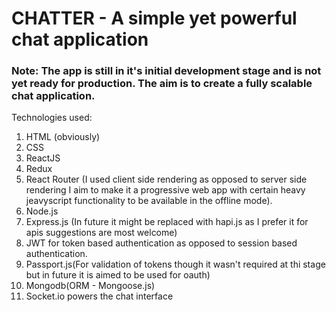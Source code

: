 # CHATTER - A simple yet powerful chat application
### Note: The app is still in it's initial development stage and is not yet ready for production. The aim is to create a fully scalable chat application.

Technologies used: 
1) HTML (obviously)
2) CSS
3) ReactJS
4) Redux
5) React Router (I used client side rendering as opposed to server side rendering I aim to make it a progressive web app with certain heavy jeavyscript functionality to be available in the offline mode).
6) Node.js 
7) Express.js (In future it might be replaced with hapi.js as I prefer it for apis suggestions are most welcome)
8) JWT for token based authentication as opposed to session based authentication.
9) Passport.js(For validation of tokens though it wasn't required at thi stage but in future it is aimed to be used for oauth)
10) Mongodb(ORM - Mongoose.js)
11) Socket.io powers the chat interface